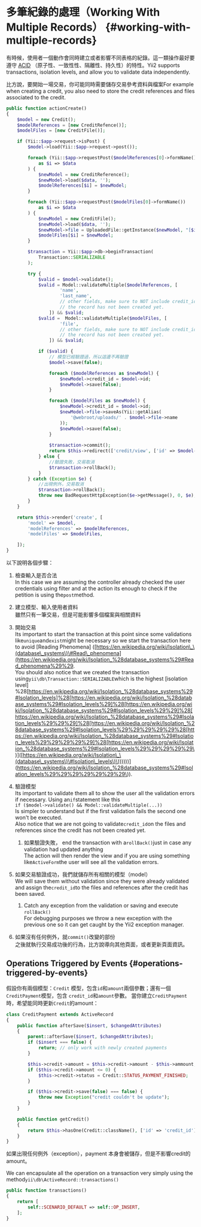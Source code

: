 # 多筆紀錄的處理（Working With Multiple Records） {#working-with-multiple-records}

有時候，使用者一個動作會同時建立或者影響不同表格的紀錄。這一類操作最好要遵守 [ACID](https://en.wikipedia.org/wiki/ACID) （原子性、一致性性、隔離性、持久性）的特性。Yii2 supports transactions, isolation levels, and allow you to validate data independently.

比方說，要開始一場交易，你可能同時需要儲存交易參考資料與檔案For example when creating a credit, you also need to store the credit references and files associated to the credit.

```php
public function actionCreate()
{
    $model = new Credit();
    $modelReferences = [new CreditRefence()];
    $modelFiles = [new CreditFile()];

    if (Yii::$app->request->isPost) {
        $model->load(Yii::$app->request->post());

        foreach (Yii::$app->requestPost($modelReferences[0]->formName())
            as $i => $data
        ) {
            $newModel = new CreditReference();
            $newModel->load($data, '');
            $modelReferences[$i] = $newModel;
        }

        foreach (Yii::$app->requestPost($modelFiles[0]->formName())
            as $i => $data
        ) {
            $newModel = new CreditFile();
            $newModel->load($data, '');
            $newModel->file = UploadedFile::getInstance($newModel, "[$i]file");
            $modelFiles[$i] = $newModel;
        }

        $transaction = Yii::$app->db->beginTransaction(
            Transaction::SERIALIZABLE
        );

        try {
            $valid = $model->validate();
            $valid = Model::validateMultiple($modelReferences, [
                    'name',
                    'last_name',
                    // other fields, make sure to NOT include credit_id since
                    // the record has not been created yet.
                ]) && $valid;
            $valid =  Model::validateMultiple($modelFiles, [
                    'file',
                    // other fields, make sure to NOT include credit_id since
                    // the record has not been created yet.
                ]) && $valid;

            if ($valid) {
                // 模型已經驗證過，所以這邊不再驗證
                $model->save(false);

                foreach ($modelReferences as $newModel) {
                    $newModel->credit_id = $model->id;
                    $newModel->save(false);
                }

                foreach ($modelFiles as $newModel) {
                    $newModel->credit_id = $model->id;
                    $newModel->file->saveAs(Yii::getAlias(
                        '@webroot/uploads/' . $model->file->name
                    ));
                    $newModel->save(false);
                }
                
                $transaction->commit();
                return $this->redirect(['credit/view', ['id' => $model->id]]);
            } else {
                //驗證失敗，交易取消
                $transaction->rollBack();
            }
        } catch (Exception $e) {
            //出現例外，交易取消
            $transaction->rollBack();
            throw new BadRequestHttpException($e->getMessage(), 0, $e);
        }
    }

    return $this->render('create', [
        'model' => $model,
        'modelReferences' => $modelReferences,
        'modelFiles' => $modelFiles,

    ]);
}
```

以下說明各個步驟：

1. 檢查輸入是否合法  
   In this case we are assuming the controller already checked the user credentials using filter and at the action its enough to check if the petition is using the`post`method.

2. 建立模型、輸入使用者資料  
   雖然只有一筆交易，但是可能影響多個檔案與相關資料

3. 開始交易  
   Its important to start the transaction at this point since some validations like`unique`and`exist`might be necessary so we start the transaction here to avoid \[Reading Phenomena\] \([https://en.wikipedia.org/wiki/Isolation\_\(database\_systems\)\#Read\_phenomena](https://en.wikipedia.org/wiki/Isolation_%28database_systems%29#Read_phenomena%29%29.  
   You should also notice that we created the transaction using`yii\db\Transaction::SERIALIZABLE`which is the highest [isolation level] %28[https://en.wikipedia.org/wiki/Isolation_%28database_systems%29#Isolation_levels]%28[https://en.wikipedia.org/wiki/Isolation_%28database_systems%29#Isolation_levels%29]%28[https://en.wikipedia.org/wiki/Isolation_%28database_systems%29#Isolation_levels%29%29]%28[https://en.wikipedia.org/wiki/Isolation_%28database_systems%29#Isolation_levels%29%29%29]%28[https://en.wikipedia.org/wiki/Isolation_%28database_systems%29#Isolation_levels%29%29%29%29%29%28[https://en.wikipedia.org/wiki/Isolation_%28database_systems%29#Isolation_levels%29%29%29%29%29]%28[https://en.wikipedia.org/wiki/Isolation_%28database_systems%29#Isolation_levels%29%29%29%29%29\)\]\([https://en.wikipedia.org/wiki/Isolation\_\(database\_systems\)\#Isolation\_levels\)\)\)\)\)\)\)\](https://en.wikipedia.org/wiki/Isolation_%28database_systems%29#Isolation_levels%29%29%29%29%29%29%29\)\).

4. 驗證模型  
   Its important to validate them all to show the user all the validation errors if necessary. Using an`if`statement like this  
   `if ($model->validate() && Model::validateMultiple(...))`  
   Is simpler to understand but if the first validation fails the second one won't be executed.  
   Also notice that we are not going to validate`credit_id`on the files and references since the credit has not been created yet.

   1. 如果驗證失敗， end the transaction with a`rollBack()`just in case any validation had updated anything  
      The action will then render the view and if you are using something like`ActiveForm`the user will see all the validation errors.

5. 如果交易驗證成功，我們就儲存所有相關的模型（model）  
   We will save them without validation since they were already validated and assign the`credit_id`to the files and references after the credit has been saved.

   1. Catch any exception from the validation or saving and execute `rollBack()`  
      For debugging purposes we throw a new exception with the previous one so it can get caught by the Yii2 exception manager.

6. 如果沒有任何例外，就`commit()`改變的部份  
   之後就執行交易成功後的行為，比方說導向其他頁面，或者更新頁面資訊。

## Operations Triggered by Events {#operations-triggered-by-events}

假設你有兩個模型：`Credit` 模型，包含`id`和`amount`兩個參數；還有一個`CreditPayment`模型，包含 `credit_id`和`amount`參數。 當你建立`CreditPayment`時，希望能同時更新`Credit`的amount：

```php
class CreditPayment extends ActiveRecord
{
    public function afterSave($insert, $changedAttributes)
    {
        parent::afterSave($insert, $changedAttributes);
        if ($insert === false) {
            return; // only work with newly created payments
        }

        $this->credit->amount = $this->credit->amount - $this->ammount;
        if ($this->credit->amount <= 0) {
            $this->credit->status = Credit::STATUS_PAYMENT_FINISHED;
        }

        if ($this->credit->save(false) === false) {
            throw new Exception("credit couldn't be update");
        }
    }

    public function getCredit()
    {
        return $this->hasOne(Credit::className(), ['id' => 'credit_id']);
    }
}
```

如果出現任何例外（exception），payment 本身會被儲存，但是不影響credit的amount。

We can encapsulate all the operation on a transaction very simply using the method`yii\db\ActiveRecord::transactions()`

```php
public function transactions()
{
    return [
        self::SCENARIO_DEFAULT => self::OP_INSERT,
    ];
}
```



